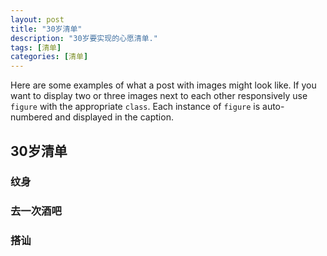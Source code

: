 ```yaml
---
layout: post
title: "30岁清单"
description: "30岁要实现的心愿清单."
tags: [清单]
categories: [清单]
---
```


Here are some examples of what a post with images might look like. If you want to display two or three images next to each other responsively use `figure` with the appropriate `class`. Each instance of `figure` is auto-numbered and displayed in the caption.

## 30岁清单

### 纹身

### 去一次酒吧

### 搭讪


